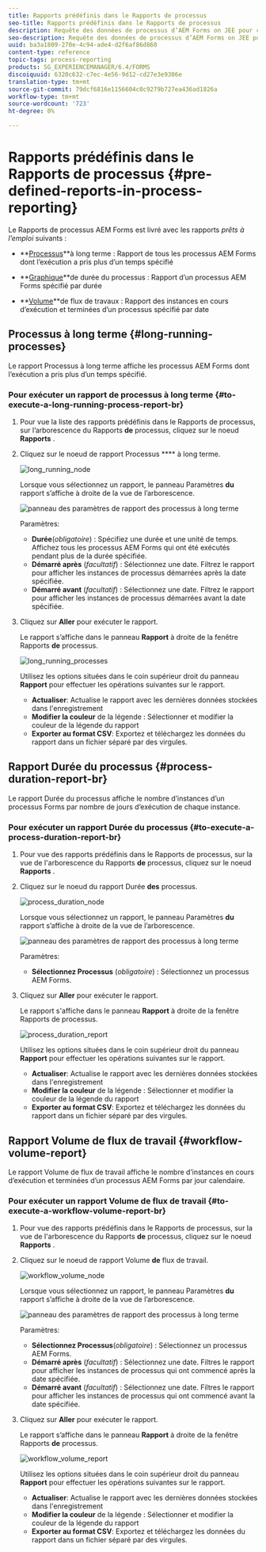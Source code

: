 ```yaml
---
title: Rapports prédéfinis dans le Rapports de processus
seo-title: Rapports prédéfinis dans le Rapports de processus
description: Requête des données de processus d’AEM Forms on JEE pour créer des rapports sur les processus à long terme, la durée du processus et le volume de flux de travail
seo-description: Requête des données de processus d’AEM Forms on JEE pour créer des rapports sur les processus à long terme, la durée du processus et le volume de flux de travail
uuid: ba3a1809-270e-4c94-ade4-d2f6af86d860
content-type: reference
topic-tags: process-reporting
products: SG_EXPERIENCEMANAGER/6.4/FORMS
discoiquuid: 6320c632-c7ec-4e56-9d12-cd27e3e9306e
translation-type: tm+mt
source-git-commit: 79dcf6816e1156604c0c9279b727ea436ad1826a
workflow-type: tm+mt
source-wordcount: '723'
ht-degree: 0%

---
```



# Rapports prédéfinis dans le Rapports de processus {#pre-defined-reports-in-process-reporting}

Le Rapports de processus AEM Forms est livré avec les rapports *prêts à l’emploi* suivants :

* **[Processus](/help/forms/using/process-reporting/pre-defined-reports-in-process-reporting.md#p-long-running-processes-p)**à long terme : Rapport de tous les processus AEM Forms dont l’exécution a pris plus d’un temps spécifié

* **[Graphique](/help/forms/using/process-reporting/pre-defined-reports-in-process-reporting.md#p-process-duration-report-br-p)**de durée du processus : Rapport d’un processus AEM Forms spécifié par durée

* **[Volume](/help/forms/using/process-reporting/pre-defined-reports-in-process-reporting.md#p-workflow-volume-report-p)**de flux de travaux : Rapport des instances en cours d’exécution et terminées d’un processus spécifié par date

## Processus à long terme {#long-running-processes}

Le rapport Processus à long terme affiche les processus AEM Forms dont l’exécution a pris plus d’un temps spécifié.

### Pour exécuter un rapport de processus à long terme {#to-execute-a-long-running-process-report-br}

1. Pour vue la liste des rapports prédéfinis dans le Rapports de processus, sur l’arborescence du Rapports **de** processus, cliquez sur le noeud **Rapports** .
1. Cliquez sur le noeud de rapport Processus **** à long terme.

   ![long_running_node](assets/long_running_node.png)

   Lorsque vous sélectionnez un rapport, le panneau Paramètres **du** rapport s’affiche à droite de la vue de l’arborescence.

   ![panneau des paramètres de rapport des processus à long terme](assets/report_parameters_panel.png)

   Paramètres:

   * **Durée**(*obligatoire*) : Spécifiez une durée et une unité de temps. Affichez tous les processus AEM Forms qui ont été exécutés pendant plus de la durée spécifiée.
   * **Démarré après** (*facultatif*) : Sélectionnez une date. Filtrez le rapport pour afficher les instances de processus démarrées après la date spécifiée.
   * **Démarré avant** (*facultatif*) : Sélectionnez une date. Filtrez le rapport pour afficher les instances de processus démarrées avant la date spécifiée.

1. Cliquez sur **Aller** pour exécuter le rapport.

   Le rapport s’affiche dans le panneau **Rapport** à droite de la fenêtre Rapports **de** processus.

   ![long_running_processes](assets/long_running_processes.png)

   Utilisez les options situées dans le coin supérieur droit du panneau **Rapport** pour effectuer les opérations suivantes sur le rapport.

   * **Actualiser**: Actualise le rapport avec les dernières données stockées dans l&#39;enregistrement
   * **Modifier la couleur** de la légende : Sélectionner et modifier la couleur de la légende du rapport
   * **Exporter au format CSV**: Exportez et téléchargez les données du rapport dans un fichier séparé par des virgules.

## Rapport Durée du processus {#process-duration-report-br}

Le rapport Durée du processus affiche le nombre d’instances d’un processus Forms par nombre de jours d’exécution de chaque instance.

### Pour exécuter un rapport Durée du processus {#to-execute-a-process-duration-report-br}

1. Pour vue des rapports prédéfinis dans le Rapports de processus, sur la vue de l&#39;arborescence du Rapports **de** processus, cliquez sur le noeud **Rapports** .
1. Cliquez sur le noeud du rapport Durée **des** processus.

   ![process_duration_node](assets/process_duration_node.png)

   Lorsque vous sélectionnez un rapport, le panneau Paramètres **du** rapport s’affiche à droite de la vue de l’arborescence.

   ![panneau des paramètres de rapport des processus à long terme](assets/process_duration_params.png)

   Paramètres:

   * **Sélectionnez Processus** (*obligatoire*) : Sélectionnez un processus AEM Forms.

1. Cliquez sur **Aller** pour exécuter le rapport.

   Le rapport s&#39;affiche dans le panneau **Rapport** à droite de la fenêtre Rapports de processus.

   ![process_duration_report](assets/process_duration_report.png)

   Utilisez les options situées dans le coin supérieur droit du panneau **Rapport** pour effectuer les opérations suivantes sur le rapport.

   * **Actualiser**: Actualise le rapport avec les dernières données stockées dans l&#39;enregistrement
   * **Modifier la couleur** de la légende : Sélectionner et modifier la couleur de la légende du rapport
   * **Exporter au format CSV**: Exportez et téléchargez les données du rapport dans un fichier séparé par des virgules.

## Rapport Volume de flux de travail {#workflow-volume-report}

Le rapport Volume de flux de travail affiche le nombre d’instances en cours d’exécution et terminées d’un processus AEM Forms par jour calendaire.

### Pour exécuter un rapport Volume de flux de travail {#to-execute-a-workflow-volume-report-br}

1. Pour vue des rapports prédéfinis dans le Rapports de processus, sur la vue de l&#39;arborescence du Rapports **de** processus, cliquez sur le noeud **Rapports** .
1. Cliquez sur le noeud de rapport Volume **de** flux de travail.

   ![workflow_volume_node](assets/workflow_volume_node.png)

   Lorsque vous sélectionnez un rapport, le panneau Paramètres **du** rapport s’affiche à droite de la vue de l’arborescence.

   ![panneau des paramètres de rapport des processus à long terme](assets/workflow_volume_params.png)

   Paramètres:

   * **Sélectionnez Processus**(*obligatoire*) : Sélectionnez un processus AEM Forms.
   * **Démarré après** (*facultatif*) : Sélectionnez une date. Filtres le rapport pour afficher les instances de processus qui ont commencé après la date spécifiée.
   * **Démarré avant** (*facultatif*) : Sélectionnez une date. Filtres le rapport pour afficher les instances de processus qui ont commencé avant la date spécifiée.

1. Cliquez sur **Aller** pour exécuter le rapport.

   Le rapport s’affiche dans le panneau **Rapport** à droite de la fenêtre Rapports **de** processus.

   ![workflow_volume_report](assets/workflow_volume_report.png)

   Utilisez les options situées dans le coin supérieur droit du panneau **Rapport** pour effectuer les opérations suivantes sur le rapport.

   * **Actualiser**: Actualise le rapport avec les dernières données stockées dans l&#39;enregistrement
   * **Modifier la couleur** de la légende : Sélectionner et modifier la couleur de la légende du rapport
   * **Exporter au format CSV**: Exportez et téléchargez les données du rapport dans un fichier séparé par des virgules.

